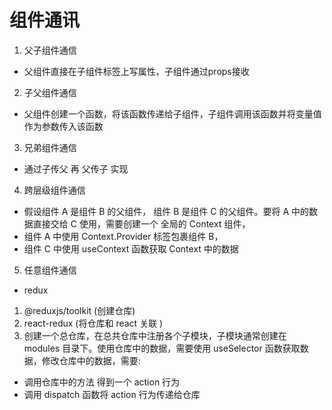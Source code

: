 # 组件通讯
1. 父子组件通信
  - 父组件直接在子组件标签上写属性，子组件通过props接收

2. 子父组件通信
  - 父组件创建一个函数，将该函数传递给子组件，子组件调用该函数并将变量值作为参数传入该函数

3. 兄弟组件通信
  - 通过子传父 再 父传子 实现

4. 跨层级组件通信
  - 假设组件 A 是组件 B 的父组件， 组件 B 是组件 C 的父组件。要将 A 中的数据直接交给 C 使用，需要创建一个 全局的 Context 组件，
  - 组件 A 中使用 Context.Provider 标签包裹组件 B，
  - 组件 C 中使用 useContext 函数获取 Context 中的数据


5. 任意组件通信
 - redux
 1. @reduxjs/toolkit   (创建仓库)
 2. react-redux  (将仓库和 react 关联 )
 3. 创建一个总仓库，在总共仓库中注册各个子模块，子模块通常创建在 modules 目录下。使用仓库中的数据，需要使用 useSelector 函数获取数据，修改仓库中的数据，需要:
  - 调用仓库中的方法 得到一个 action 行为
  - 调用 dispatch 函数将 action 行为传递给仓库
  
